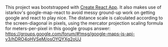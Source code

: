 This project was bootstrapped with [Create React App](https://github.com/facebookincubator/create-react-app).
It also makes use of istarkov's google-map-react to avoid messy ground-up work on getting google and react to play nice.
The distance scale is calculated according to the screen-diagonal in pixels, using the mercator projection
scaling formula for meters-per-pixel in this google groups answer:
https://groups.google.com/forum/#!msg/google-maps-js-api-v3/hDRO4oHVSeM/osOYQYXg2oUJ